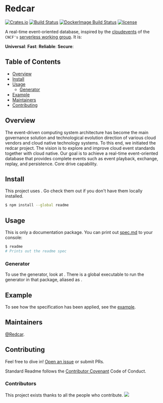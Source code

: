 # Redcar 

[![Crates.io][crates-badge]][crates-url]
[![Build Status][build-badge]][build-url]
[![DockerImage Build Status][docker-ci-badge]][docker-ci-url]
[![license][license-badge]][license-url]

[crates-badge]: https://img.shields.io/crates/v/redcar.svg
[crates-url]: https://crates.io/crates/redcar
[build-badge]: https://github.com/redcar-io/redcar/actions/workflows/redcar.yml/badge.svg
[build-url]: https://github.com/redcar-io/redcar/actions
[docker-ci-badge]: https://github.com/redcar-io/redcar/actions/workflows/docker-image.yml/badge.svg
[docker-ci-url]: https://github.com/redcar-io/redcar/actions
[license-badge]: https://img.shields.io/badge/license-Apache2-orange.svg?style=flat
[license-url]: https://github.com/redcar-io/redcar/main/LICENSE
[cloudevents_io]:https://cloudevents.io
[serverless_wg]:https://github.com/cncf/wg-serverless

A real-time event-oriented database, inspired by the [cloudevents][cloudevents_io] of the `CNCF's` 
[serverless working group][serverless_wg]. It is:

**Universal**:
**Fast**:
**Reliable**:
**Secure**:

## Table of Contents

- [Overview](#overview)
- [Install](#install)
- [Usage](#usage)
    - [Generator](#generator)
- [Example](#example)
- [Maintainers](#maintainers)
- [Contributing](#contributing)


## Overview

The event-driven computing system architecture has become the main governance solution and technological 
evolution direction of various cloud vendors and cloud native technology systems. To this end, we initiated 
the redcar project. The vision is to explore and improve cloud event standards together with cloud native. 
Our goal is to achieve a real-time event-oriented database that provides complete events such as event playback, 
exchange, replay, and persistence. Core drive capability.


## Install

This project uses . Go check them out if you don't have them locally installed.

```sh
$ npm install --global readme
```

## Usage

This is only a documentation package. You can print out [spec.md](spec.md) to your console:

```sh
$ readme
# Prints out the readme spec
```

### Generator

To use the generator, look at . There is a global executable to run the generator in that package, aliased as .

## Example

To see how the specification has been applied, see the [example](example/).

## Maintainers

[@Redcar](https://github.com/redcar-io).

## Contributing

Feel free to dive in! [Open an issue](https://github.com/redcar-io/redcar/issues/new) or submit PRs.

Standard Readme follows the [Contributor Covenant](http://contributor-covenant.org/version/1/3/0/) Code of Conduct.

### Contributors

This project exists thanks to all the people who contribute.
<a href="https://github.com/redcar-io/redcar/graphs/contributors"><img src="https://opencollective.com/redcar/contributors.svg?width=890&button=false" /></a>
